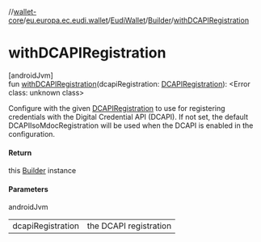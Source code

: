 //[wallet-core](../../../../index.md)/[eu.europa.ec.eudi.wallet](../../index.md)/[EudiWallet](../index.md)/[Builder](index.md)/[withDCAPIRegistration](with-d-c-a-p-i-registration.md)

# withDCAPIRegistration

[androidJvm]\
fun [withDCAPIRegistration](with-d-c-a-p-i-registration.md)(dcapiRegistration: [DCAPIRegistration](../../../eu.europa.ec.eudi.wallet.dcapi/-d-c-a-p-i-registration/index.md)): &lt;Error class: unknown class&gt;

Configure with the given [DCAPIRegistration](../../../eu.europa.ec.eudi.wallet.dcapi/-d-c-a-p-i-registration/index.md) to use for registering credentials with the Digital Credential API (DCAPI). If not set, the default DCAPIIsoMdocRegistration will be used when the DCAPI is enabled in the configuration.

#### Return

this [Builder](index.md) instance

#### Parameters

androidJvm

| | |
|---|---|
| dcapiRegistration | the DCAPI registration |
